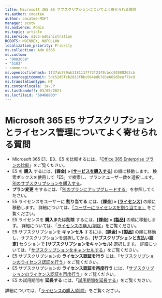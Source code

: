 ```yaml
---
title: Microsoft 365 E5 サブスクリプションについてよく寄せられる質問
ms.author: cmcatee
author: cmcatee-MSFT
manager: scotv
ms.audience: Admin
ms.topic: article
ms.service: o365-administration
ROBOTS: NOINDEX, NOFOLLOW
localization_priority: Priority
ms.collection: Adm_O365
ms.custom:
- "9002658"
- "5183"
- commerce
ms.openlocfilehash: 1f37ab779ab3181117772f2149cbcc02080262cb
ms.sourcegitcommit: 5dc52d5fcb2833fbbc064edb783e609d8eef79c0
ms.translationtype: HT
ms.contentlocale: ja-JP
ms.lasthandoff: 03/05/2021
ms.locfileid: "50468803"
---
```

# <a name="microsoft-365-e5-subscription-and-license-management-faq"></a>Microsoft 365 E5 サブスクリプションとライセンス管理についてよく寄せられる質問

- Microsoft 365 E1、E3、E5 を比較するには、「[Office 365 Enterprise プランの比較](https://www.microsoft.com/microsoft-365/business/compare-more-office-365-for-business-plans)」をご覧ください。
- E5 を **購入** するには、**[課金] > [[サービスを購入する]](https://go.microsoft.com/fwlink/p/?linkid=868433)** の順に移動します。 検索ボックスを使用して「E5」で検索し、プランとユーザー数を選択します。 [別のサブスクリプションを購入する](https://docs.microsoft.com/microsoft-365/commerce/try-or-buy-microsoft-365#buy-a-different-subscription)。
- **プラン変更** をするには、「[別のプランにアップグレードする](https://docs.microsoft.com/microsoft-365/commerce/subscriptions/upgrade-to-different-plan)」を参照してください。
- E5 ライセンスをユーザーに **割り当てる** には、**[課金] > [[ライセンス]](https://go.microsoft.com/fwlink/p/?linkid=842264)** の順に移動します。 詳細については、[「ユーザーにライセンスを割り当てる」](https://docs.microsoft.com/microsoft-365/admin/manage/assign-licenses-to-users) をご覧ください。
- E5 ライセンスを **購入または削除** するには、**[課金] > [[製品]](https://go.microsoft.com/fwlink/p/?linkid=842054)** の順に移動します。 詳細については、「[ライセンスの購入/削除](https://docs.microsoft.com/microsoft-365/commerce/licenses/buy-licenses)」をご覧ください。
- E5 サブスクリプションを **キャンセル** するには、**[課金] > [[製品]](https://go.microsoft.com/fwlink/p/?linkid=842054)** の順に移動し、サブスクリプションを選択してから、**[サブスクリプションと支払い設定]** セクションで **[サブスクリプションをキャンセル]** 選択します。 詳細については、「[サブスクリプションをキャンセルする](https://docs.microsoft.com/microsoft-365/commerce/subscriptions/cancel-your-subscription)」をご覧ください。
- E5 サブスクリプションの **ライセンス認証を行う** には、「[サブスクリプションのライセンス認証を行う](https://docs.microsoft.com/alchemyinsights/activate-your-office-365-subscription)」をご覧ください。
- E5 サブスクリプションの **ライセンス認証を再度行う** には、「[サブスクリプションのライセンス認証を再度行う](https://docs.microsoft.com/alchemyinsights/reactivate-your-subscription)」をご覧ください。
- E5 の試用期間を **延長する** には、「[試用期間を延長する](https://docs.microsoft.com/microsoft-365/commerce/extend-your-trial)」をご覧ください。

詳細については、「[ライセンスの購入/削除](https://docs.microsoft.com/microsoft-365/commerce/licenses/buy-licenses)」をご覧ください。